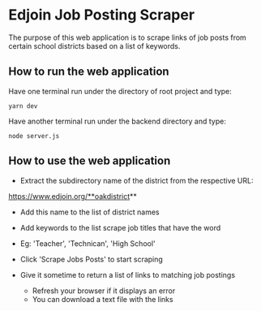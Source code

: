 # Edjoin Job Posting Scraper

The purpose of this web application is to scrape links of job posts from certain school districts based on a list of keywords.

## How to run the web application

Have one terminal run under the directory of root project and type:

```
yarn dev
```

Have another terminal run under the backend directory and type:

```
node server.js
```

## How to use the web application

- Extract the subdirectory name of the district from the respective URL:

https://www.edjoin.org/**oakdistrict**

- Add this name to the list of district names

- Add keywords to the list scrape job titles that have the word
- Eg: 'Teacher', 'Technican', 'High School'

- Click 'Scrape Jobs Posts' to start scraping
- Give it sometime to return a list of links to matching job postings
  - Refresh your browser if it displays an error
  - You can download a text file with the links

